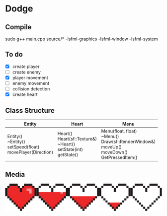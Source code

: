 # Dodge

## Compile

sudo g++ main.cpp source/* -lsfml-graphics -lsfml-window -lsfml-system

## To do

- [x] create player
- [ ] create enemy
- [x] player movement
- [ ] enemy movement
- [ ] collision detection
- [x] create heart

## Class Structure
| Entity                                                            | Heart                                                                     | Menu                                                                                                   |
|-------------------------------------------------------------------|---------------------------------------------------------------------------|--------------------------------------------------------------------------------------------------------|
| Entity()<br>~Entity()<br>setSpeed(float)<br>movePlayer(Direction) | Heart()<br>Heart(sf::Texture&)<br>~Heart()<br>setState(int)<br>getState() | Menu(float, float)<br>~Menu()<br>Draw(sf::RenderWindow&)<br>moveUp()<br>moveDown()<br>GetPressedItem() |

## Media
![Heart Sprite](sprites/hearts.png)
